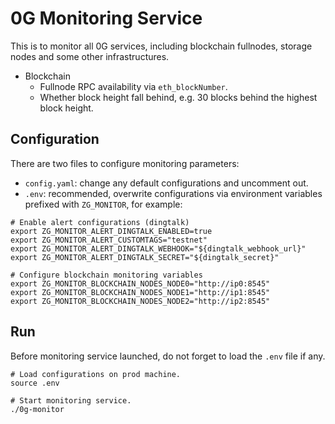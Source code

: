 # 0G Monitoring Service

This is to monitor all 0G services, including blockchain fullnodes, storage nodes and some other infrastructures.

- Blockchain
    - Fullnode RPC availability via `eth_blockNumber`.
    - Whether block height fall behind, e.g. 30 blocks behind the highest block height.

## Configuration

There are two files to configure monitoring parameters:

- `config.yaml`: change any default configurations and uncomment out.
- `.env`: recommended, overwrite configurations via environment variables prefixed with `ZG_MONITOR`, for example:

```shell
# Enable alert configurations (dingtalk)
export ZG_MONITOR_ALERT_DINGTALK_ENABLED=true
export ZG_MONITOR_ALERT_CUSTOMTAGS="testnet"
export ZG_MONITOR_ALERT_DINGTALK_WEBHOOK="${dingtalk_webhook_url}"
export ZG_MONITOR_ALERT_DINGTALK_SECRET="${dingtalk_secret}"

# Configure blockchain monitoring variables
export ZG_MONITOR_BLOCKCHAIN_NODES_NODE0="http://ip0:8545"
export ZG_MONITOR_BLOCKCHAIN_NODES_NODE1="http://ip1:8545"
export ZG_MONITOR_BLOCKCHAIN_NODES_NODE2="http://ip2:8545"
```

## Run

Before monitoring service launched, do not forget to load the `.env` file if any.

```shell
# Load configurations on prod machine.
source .env

# Start monitoring service.
./0g-monitor
```

